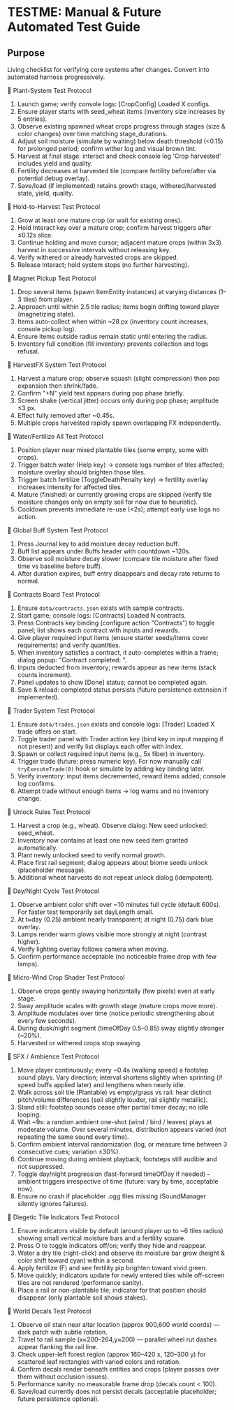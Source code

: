 # TESTME: Manual & Future Automated Test Guide

## Purpose
Living checklist for verifying core systems after changes. Convert into automated harness progressively.


🍌 Plant-System Test Protocol
1. Launch game; verify console logs: [CropConfig] Loaded X configs.
2. Ensure player starts with seed_wheat items (inventory size increases by 5 entries).
3. Observe existing spawned wheat crops progress through stages (size & color changes) over time matching stage_durations.
4. Adjust soil moisture (simulate by waiting) below death threshold (<0.15) for prolonged period; confirm wither log and visual brown tint.
5. Harvest at final stage: interact and check console log 'Crop harvested' includes yield and quality.
6. Fertility decreases at harvested tile (compare fertility before/after via potential debug overlay).
7. Save/load (if implemented) retains growth stage, withered/harvested state, yield, quality.

🍌 Hold-to-Harvest Test Protocol
1. Grow at least one mature crop (or wait for existing ones).
2. Hold Interact key over a mature crop; confirm harvest triggers after ≤0.12s slice.
3. Continue holding and move cursor; adjacent mature crops (within 3x3) harvest in successive intervals without releasing key.
4. Verify withered or already harvested crops are skipped.
5. Release Interact; hold system stops (no further harvesting).

🍌 Magnet Pickup Test Protocol
1. Drop several items (spawn ItemEntity instances) at varying distances (1–3 tiles) from player.
2. Approach until within 2.5 tile radius; items begin drifting toward player (magnetizing state).
3. Items auto-collect when within ~28 px (inventory count increases, console pickup log).
4. Ensure items outside radius remain static until entering the radius.
5. Inventory full condition (fill inventory) prevents collection and logs refusal.

🍌 HarvestFX System Test Protocol
1. Harvest a mature crop; observe squash (slight compression) then pop expansion then shrink/fade.
2. Confirm "+N" yield text appears during pop phase briefly.
3. Screen shake (vertical jitter) occurs only during pop phase; amplitude ≤3 px.
4. Effect fully removed after ~0.45s.
5. Multiple crops harvested rapidly spawn overlapping FX independently.

🍌 Water/Fertilize All Test Protocol
1. Position player near mixed plantable tiles (some empty, some with crops).
2. Trigger batch water (Help key) -> console logs number of tiles affected; moisture overlay should brighten those tiles.
3. Trigger batch fertilize (ToggleDeathPenalty key) -> fertility overlay increases intensity for affected tiles.
4. Mature (finished) or currently growing crops are skipped (verify tile moisture changes only on empty soil for now due to heuristic).
5. Cooldown prevents immediate re-use (<2s); attempt early use logs no action.

🍌 Global Buff System Test Protocol
1. Press Journal key to add moisture decay reduction buff.
2. Buff list appears under Buffs header with countdown ~120s.
3. Observe soil moisture decay slower (compare tile moisture after fixed time vs baseline before buff).
4. After duration expires, buff entry disappears and decay rate returns to normal.

🍌 Contracts Board Test Protocol
1. Ensure `data/contracts.json` exists with sample contracts.
2. Start game; console logs: [Contracts] Loaded N contracts.
3. Press Contracts key binding (configure action "Contracts") to toggle panel; list shows each contract with inputs and rewards.
4. Give player required input items (ensure starter seeds/items cover requirements) and verify quantities.
5. When inventory satisfies a contract, it auto-completes within a frame; dialog popup: "Contract completed: <Name>".
6. Inputs deducted from inventory; rewards appear as new items (stack counts increment).
7. Panel updates to show [Done] status; cannot be completed again.
8. Save & reload: completed status persists (future persistence extension if implemented).

🍌 Trader System Test Protocol
1. Ensure `data/trades.json` exists and console logs: [Trader] Loaded X trade offers on start.
2. Toggle trader panel with Trader action key (bind key in input mapping if not present) and verify list displays each offer with index.
3. Spawn or collect required input items (e.g., 5x fiber) in inventory.
4. Trigger trade (future: press numeric key). For now manually call `tryExecuteTrade(0)` hook or simulate by adding key binding later.
5. Verify inventory: input items decremented, reward items added; console log confirms.
6. Attempt trade without enough items -> log warns and no inventory change.

🍌 Unlock Rules Test Protocol
1. Harvest a crop (e.g., wheat). Observe dialog: New seed unlocked: seed_wheat.
2. Inventory now contains at least one new seed item granted automatically.
3. Plant newly unlocked seed to verify normal growth.
4. Place first rail segment; dialog appears about biome seeds unlock (placeholder message).
5. Additional wheat harvests do not repeat unlock dialog (idempotent).

🍌 Day/Night Cycle Test Protocol
1. Observe ambient color shift over ~10 minutes full cycle (default 600s). For faster test temporarily set dayLength small.
2. At t≈day (0.25) ambient nearly transparent; at night (0.75) dark blue overlay.
3. Lamps render warm glows visible more strongly at night (contrast higher).
4. Verify lighting overlay follows camera when moving.
5. Confirm performance acceptable (no noticeable frame drop with few lamps).

🍌 Micro-Wind Crop Shader Test Protocol
1. Observe crops gently swaying horizontally (few pixels) even at early stage.
2. Sway amplitude scales with growth stage (mature crops move more).
3. Amplitude modulates over time (notice periodic strengthening about every few seconds).
4. During dusk/night segment (timeOfDay 0.5–0.85) sway slightly stronger (~20%).
5. Harvested or withered crops stop swaying.

🍌 SFX / Ambience Test Protocol
1. Move player continuously; every ~0.4s (walking speed) a footstep sound plays. Vary direction; interval shortens slightly when sprinting (if speed buffs applied later) and lengthens when nearly idle.
2. Walk across soil tile (Plantable) vs empty/grass vs rail: hear distinct pitch/volume differences (soil slightly louder, rail slightly metallic).
3. Stand still: footstep sounds cease after partial timer decay; no idle looping.
4. Wait ~9s: a random ambient one-shot (wind / bird / leaves) plays at moderate volume. Over several minutes, distribution appears varied (not repeating the same sound every time).
5. Confirm ambient interval randomization (log, or measure time between 3 consecutive cues; variation ±30%).
6. Continue moving during ambient playback; footsteps still audible and not suppressed.
7. Toggle day/night progression (fast-forward timeOfDay if needed) – ambient triggers irrespective of time (future: vary by time, acceptable now).
8. Ensure no crash if placeholder .ogg files missing (SoundManager silently ignores failures).

🍌 Diegetic Tile Indicators Test Protocol
1. Ensure indicators visible by default (around player up to ~6 tiles radius) showing small vertical moisture bars and a fertility square.
2. Press O to toggle indicators off/on; verify they hide and reappear.
3. Water a dry tile (right-click) and observe its moisture bar grow (height & color shift toward cyan) within a second.
4. Apply fertilize (F) and see fertility pip brighten toward vivid green.
5. Move quickly; indicators update for newly entered tiles while off-screen tiles are not rendered (performance sanity).
6. Place a rail or non-plantable tile; indicator for that position should disappear (only plantable soil shows stakes).

🍌 World Decals Test Protocol
1. Observe oil stain near altar location (approx 900,600 world coords) — dark patch with subtle rotation.
2. Travel to rail sample (x≈200–264,y≈200) — parallel wheel rut dashes appear flanking the rail line.
3. Check upper-left forest region (approx 160–420 x, 120–300 y) for scattered leaf rectangles with varied colors and rotation.
4. Confirm decals render beneath entities and crops (player passes over them without occlusion issues).
5. Performance sanity: no measurable frame drop (decals count < 100).
6. Save/load currently does not persist decals (acceptable placeholder; future persistence optional).
